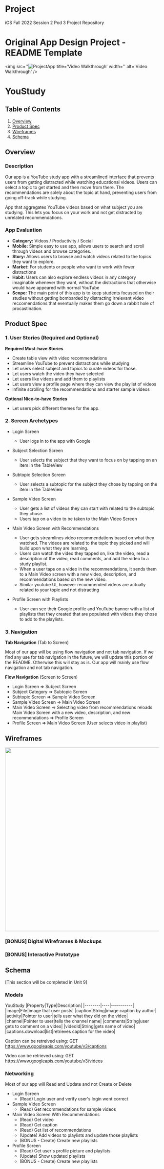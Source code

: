 # Project
iOS Fall 2022 Session 2 Pod 3 Project Repository

Original App Design Project - README Template
===
<img src=''![ProjectApp](https://user-images.githubusercontent.com/90231826/198814494-05978bc0-3d11-495f-a37f-d66e6e201feb.gif) title='Video Walkthrough' width='' alt='Video Walkthrough' />


# YouStudy

## Table of Contents
1. [Overview](#Overview)
1. [Product Spec](#Product-Spec)
1. [Wireframes](#Wireframes)
2. [Schema](#Schema)

## Overview
### Description
Our app is a YouTube study app with a streamlined interface that prevents users from getting distracted while watching educational videos. Users can select a topic to get started and then move from there. The recommendations are solely about the topic at hand, preventing users from going off-track while studying.

App that aggregates YouTube videos based on what subject you are studying. This lets you focus on your work and not get distracted by unrelated recommendations.

### App Evaluation
- **Category:** Videos / Productivity / Social
- **Mobile:** Simple easy to use app, allows users to search and scroll through videos and browse categories.
- **Story:** Allows users to browse and watch videos related to the topics they want to explore.
- **Market:** For students or people who want to work with fewer distractions
- **Habit:** Users can also explore endless videos in any category imaginable whenever they want, without the distractions that otherwise would have appeared with normal YouTube
- **Scope:** The main point of this app is to keep students focused on their studies without getting bombarded by distracting irrelevant video reccomendations that eventually makes them go down a rabbit hole of procastination. 

## Product Spec
 
### 1. User Stories (Required and Optional)

**Required Must-have Stories**

* Create table view with video recommendations
* Streamline YouTube to prevent distractions while studying
* Let users select subject and topics to curate videos for those.
* Let users watch the video they have selected
* Let users like videos and add them to playlists
* Let users view a profile page where they can view the playlist of videos
* Infinite scrolling for the recommendations and starter sample videos

**Optional Nice-to-have Stories**

* Let users pick different themes for the app.

### 2. Screen Archetypes

* Login Screen
   * User logs in to the app with Google
   
* Subject Selection Screen
   * User selects the subject that they want to focus on by tapping on an item in the TableView
  
* Subtopic Selection Screen
    * User selects a subtopic for the subject they chose by tapping on the item in the TableView

* Sample Video Screen
    * User gets a list of videos they can start with related to the subtopic they chose.
    * Users tap on a video to be taken to the Main Video Screen

* Main Video Screen with Recommendations
    * User gets streamlines video recommendations based on what they watched. The videos are related to the topic they picked and will build upon what they are learning.
    * Users can watch the video they tapped on, like the video, read a description of the video, read comments, and add the video to a study playlist.
    * When a user taps on a video in the recommendations, it sends them to a Main Video screen with a new video, description, and recommendations based on the new video.
    * Similar youtube UI, however recommended videos are actually related to your topic and not distracting

* Profile Screen with Playlists
    * User can see their Google profile and YouTube banner with a list of playlists that they created that are populated with videos they chose to add to the playlists.

### 3. Navigation

**Tab Navigation** (Tab to Screen)

Most of our app will be using flow navigation and not tab navigation. If we find any use for tab navigation in the future, we will update this portion of the README. Otherwise this will stay as is. Our app will mainly use flow navigation and not tab navigation.

**Flow Navigation** (Screen to Screen)

* Login Screen
   => Subject Screen
* Subject Category
   => Subtopic Screen
* Subtopic Screen
   => Sample Video Screen
* Sample Video Screen
   => Main Video Screen
* Main Video Screen
   => Selecting video from recommendations reloads Main Video Screen with a new video, description, and new recommendations
   => Profile Screen
* Profile Screen
   => Main Video Screen (User selects video in playlist)
   
## Wireframes
<img src="https://i.ibb.co/JKnnjtp/Whiteboard-1-01.png" width=600>

### [BONUS] Digital Wireframes & Mockups

### [BONUS] Interactive Prototype

## Schema 
[This section will be completed in Unit 9]
### Models
YouStudy
|Property|Type|Description|
|--------|----|-----------|
|image|File|image that user posts|
|caption|String|image caption by author|
|activity|Pointer to user|tells user what they did on the video|
|channel|Pointer to user|tells the channel name|
|comments|String|user gets to comment on a video|
|videoId|String|gets name of video|
|captions.download|list|retrieves caption for the video|

Caption can be retreived using:
GET https://www.googleapis.com/youtube/v3/captions

Video can be retrieved using:
GET https://www.googleapis.com/youtube/v3/videos



### Networking
Most of our app will Read and Update and not Create or Delete
* Login Screen
    * (Read) Login user and verify user's login went correct
* Sample Video Screen
    * (Read) Get recommendations for sample videos
* Main Video Screen With Recommendations
    * (Read) Get video
    * (Read) Get caption
    * (Read) Get list of recommendations
    * (Update) Add videos to playlists and update those playlists
    * (BONUS - Create) Create new playlists
* Profile Screen
    * (Read) Get user's profile picture and playlists
    * (Update) Show updated playlists
    * (BONUS - Create) Create new playlists
    


